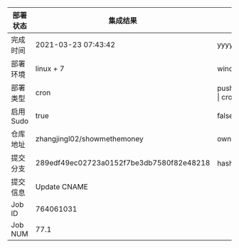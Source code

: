 部署状态 | 集成结果 | 参考值
---|---|---
完成时间 | 2021-03-23 07:43:42 | yyyy-mm-dd hh:mm:ss
部署环境 | linux + 7 | window \| linux + stable
部署类型 | cron | push \| pull_request \| api \| cron
启用Sudo | true | false \| true
仓库地址 | zhangjingl02/showmethemoney | owner_name/repo_name
提交分支 | 289edf49ec02723a0152f7be3db7580f82e48218 | hash 16位
提交信息 | Update CNAME |
Job ID   | 764061031 |
Job NUM  | 77.1 |

